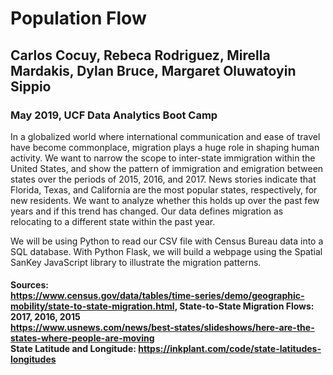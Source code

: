 # Population Flow

## Carlos Cocuy, Rebeca Rodriguez, Mirella Mardakis, Dylan Bruce, Margaret Oluwatoyin Sippio

### May 2019, UCF Data Analytics Boot Camp

In a globalized world where international communication and ease of travel have become commonplace, migration plays a huge role in shaping human activity. We want to narrow the scope to inter-state immigration within the United States, and show the pattern of immigration and emigration between states over the periods of 2015, 2016, and 2017. News stories indicate that Florida, Texas, and California are the most popular states, respectively, for new residents. We want to analyze whether this holds up over the past few years and if this trend has changed. Our data defines migration as relocating to a different state within the past year.  

We will be using Python to read our CSV file with Census Bureau data into a SQL database. With Python Flask, we will build a webpage using the Spatial SanKey JavaScript library to illustrate the migration patterns.

#### Sources: <br>https://www.census.gov/data/tables/time-series/demo/geographic-mobility/state-to-state-migration.html, State-to-State Migration Flows: 2017, 2016, 2015<br>https://www.usnews.com/news/best-states/slideshows/here-are-the-states-where-people-are-moving<br>State Latitude and Longitude: https://inkplant.com/code/state-latitudes-longitudes
